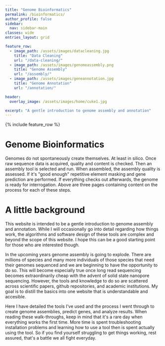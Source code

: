 ```yaml
---
title: "Genome Bioinformatics"
permalink: /bioinformatics/
author_profile: false
sidebar:
  nav: sidebar-main
classes: wide
entries_layout: grid

feature_row:
  - image_path: /assets/images/datacleaning.jpg
    title: "Data Cleaning"
    url: "/data-cleaning/"
  - image_path: /assets/images/genomeassembly.png
    title: "Genome Assembly"
    url: "/assembly/"
  - image_path: /assets/images/geneannotation.jpg
    title: "Genome Annotation"
    url: "/annotation/"

header:
  overlay_image: /assets/images/home/cuke1.jpg

excerpt: "A gentle introduction to genome assembly and annotation"
---
```


{% include feature_row %}

# Genome Bioinformatics

Genomes do not spontaneously create themselves. At least in silico. Once raw sequence data is acquired, quality and content is checked. Then an assembly tool is selected and run. When assembled, the assembly quality is assessed. If it's "good enough" repetitive element masking and gene prediction are performed. If everything checks out afterwards, the genome is ready for interrogation. Above are three pages containing content on the process for each of these steps. 

# A little background 

This website is intended to be a gentle introduction to genome assembly and annotation. While I will occasionally go into detail regarding how things work, the algorithms and software design of these tools are complex and beyond the scope of this website. I hope this can be a good starting point for those who are interested though. 

In the upcoming years genome assembly is going to explode. There are millions of species and many more individuals of those species that need their genomes sequenced and we are beginning to have the opportunity to do so. This will become especially true once long read sequencing becomes extraordinarily cheap with the advent of solid state nanopore sequencing. However, the tools and knowledge to do so are scattered across scientific papers, github repositories, and academic institutions. My goal is to distill the basics into one website that is understandable and accesible. 

Here I have detailed the tools I've used and the process I went through to create genome assemblies, predict genes, and analyze results. When reading these walk-throughs, keep in mind that it's a rare day when everything works the first time. More time is spent troubleshooting installation problems and learning how to use a tool then is spent actually using the tool. So if you find yourself struggling to get things working, rest assured, that's a battle we all fight everyday. 





